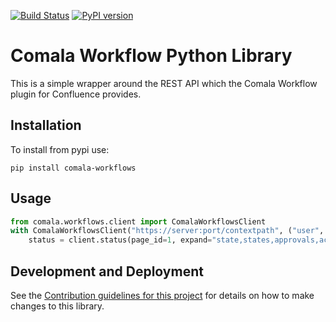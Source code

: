 [![Build Status](https://travis-ci.org/DaveTCode/comala-workflow-python-lib.svg?branch=master)](https://travis-ci.org/DaveTCode/comala-workflow-python-lib)
[![PyPI version](https://badge.fury.io/py/comala-workflows.svg)](https://badge.fury.io/py/comala-workflows)

# Comala Workflow Python Library

This is a simple wrapper around the REST API which the Comala Workflow plugin 
for Confluence provides.

## Installation

To install from pypi use:

~~~~
pip install comala-workflows
~~~~

## Usage

```python
from comala.workflows.client import ComalaWorkflowsClient
with ComalaWorkflowsClient("https://server:port/contextpath", ("user", "pass")) as client:
    status = client.status(page_id=1, expand="state,states,approvals,actions,tasks")
```

## Development and Deployment

See the [Contribution guidelines for this project](CONTRIBUTING.md) for details on how to make changes to this library.